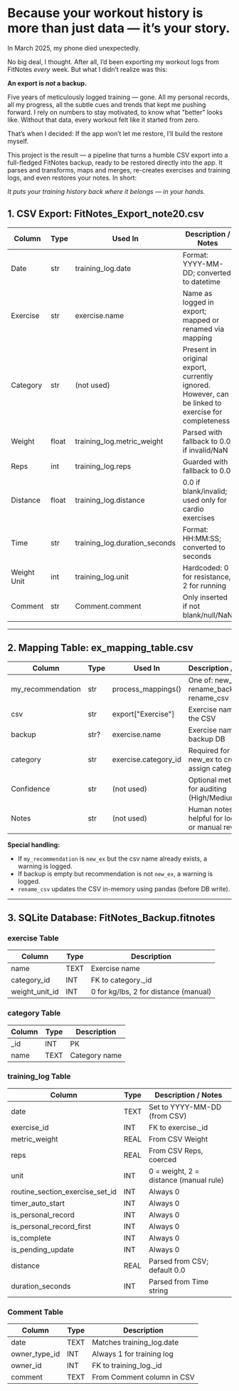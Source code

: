# Because your workout history is more than just data — it’s your story.

In March 2025, my phone died unexpectedly.

No big deal, I thought. After all, I’d been exporting my workout logs from FitNotes _every_ week. But what I didn’t realize was this:

**An export is _not_ a backup.**

Five years of meticulously logged training — gone. All my personal records, all my progress, all the subtle cues and trends that kept me pushing forward. I rely on numbers to stay motivated, to know what "better" looks like. Without that data, every workout felt like it started from zero.

That’s when I decided:
If the app won’t let me restore, I’ll build the restore myself.

This project is the result — a pipeline that turns a humble CSV export into a full-fledged FitNotes backup, ready to be restored directly into the app. It parses and transforms, maps and merges, re-creates exercises and training logs, and even restores your notes. In short:

_It puts your training history back where it belongs — in your hands._

## 1. CSV Export: FitNotes_Export_note20.csv

| Column        | Type   | Used In                    | Description / Notes                                                                 |
|---------------|--------|----------------------------|-------------------------------------------------------------------------------------|
| Date          | str    | training_log.date          | Format: YYYY-MM-DD; converted to datetime                                           |
| Exercise      | str    | exercise.name              | Name as logged in export; mapped or renamed via mapping                             |
| Category      | str    | (not used)                 | Present in original export, currently ignored. However, can be linked to exercise for completeness  |
| Weight        | float  | training_log.metric_weight | Parsed with fallback to 0.0 if invalid/NaN                                          |
| Reps          | int    | training_log.reps          | Guarded with fallback to 0.0                                                        |
| Distance      | float  | training_log.distance      | 0.0 if blank/invalid; used only for cardio exercises                                |
| Time          | str    | training_log.duration_seconds | Format: HH:MM:SS; converted to seconds                                         |
| Weight Unit   | int    | training_log.unit          | Hardcoded: 0 for resistance, 2 for running                                          |
| Comment       | str    | Comment.comment            | Only inserted if not blank/null/NaN                                                 |

---

## 2. Mapping Table: ex_mapping_table.csv

| Column           | Type   | Used In             | Description / Notes                                                         |
|------------------|--------|---------------------|-----------------------------------------------------------------------------|
| my_recommendation| str    | process_mappings()  | One of: new_ex, rename_backup, rename_csv                                   |
| csv              | str    | export["Exercise"]  | Exercise name from the CSV                                                  |
| backup           | str?   | exercise.name       | Exercise name from backup DB                                                |
| category         | str    | exercise.category_id| Required for new_ex to create or assign categories                          |
| Confidence       | str    | (not used)          | Optional metadata for auditing (High/Medium/Low)                            |
| Notes            | str    | (not used)          | Human notes; helpful for logging or manual review                           |

**Special handling:**
- If `my_recommendation` is `new_ex` but the csv name already exists, a warning is logged.
- If backup is empty but recommendation is not `new_ex`, a warning is logged.
- `rename_csv` updates the CSV in-memory using pandas (before DB write).

---

## 3. SQLite Database: FitNotes_Backup.fitnotes

### exercise Table

| Column         | Type  | Description                                |
|----------------|-------|--------------------------------------------|
| name           | TEXT  | Exercise name                              |
| category_id    | INT   | FK to category._id                         |
| weight_unit_id | INT   | 0 for kg/lbs, 2 for distance (manual)      |

### category Table

| Column | Type | Description      |
|--------|------|-----------------|
| _id    | INT  | PK              |
| name   | TEXT | Category name   |

### training_log Table

| Column                        | Type  | Description / Notes                                 |
|-------------------------------|-------|-----------------------------------------------------|
| date                          | TEXT  | Set to YYYY-MM-DD (from CSV)                        |
| exercise_id                   | INT   | FK to exercise._id                                  |
| metric_weight                 | REAL  | From CSV Weight                                     |
| reps                          | REAL  | From CSV Reps, coerced                              |
| unit                          | INT   | 0 = weight, 2 = distance (manual rule)              |
| routine_section_exercise_set_id| INT  | Always 0                                            |
| timer_auto_start              | INT   | Always 0                                            |
| is_personal_record            | INT   | Always 0                                            |
| is_personal_record_first      | INT   | Always 0                                            |
| is_complete                   | INT   | Always 0                                            |
| is_pending_update             | INT   | Always 0                                            |
| distance                      | REAL  | Parsed from CSV; default 0.0                        |
| duration_seconds              | INT   | Parsed from Time string                             |

### Comment Table

| Column        | Type | Description                       |
|---------------|------|-----------------------------------|
| date          | TEXT | Matches training_log.date         |
| owner_type_id | INT  | Always 1 for training log         |
| owner_id      | INT  | FK to training_log._id            |
| comment       | TEXT | From Comment column in CSV        |
